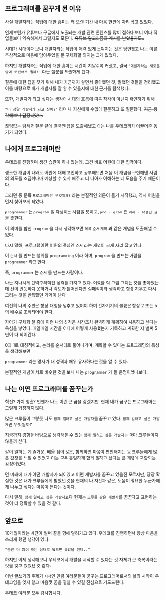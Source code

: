 ## 프로그래머를 꿈꾸게 된 이유

사실 개발자라는 직업에 대한 흥미는 꽤 오랜 기간 내 마음 한편에 자리 잡고 있었다.

언제부턴가 유튜브나 구글에서 노출되는 개발 관련 콘텐츠를 많이 접하다 보니 여타 직업들보다 익숙해져서 그럴지도 모른다. ~~유튜브 알고리즘의 계시를 받았을지도..~~

시대가 시대이다 보니 개발자라는 직업이 매력 있게 느껴지는 것은 당연했고 나는 이를 추상적으로 마음에 담아두었을 뿐 구체화할 의지는 크게 없었다.

하지만 개발자라는 직업에 대한 흥미는 시간이 지날수록 커졌고, 결국 `"개발자라는 새로운 길에 도전해도 될까?"` 라는 질문을 도출하게 된다.

질문에 대한 답을 찾기 위해 내가 지금까지 살면서 좋아했던 것, 잘했던 것들을 정리했고 이를 바탕으로 내가 개발자를 잘 할 수 있을지에 대한 근거를 탐색했다.

또한, 개발자가 되고 싶다는 생각이 시대의 흐름에 따른 착각이 아닌지 확인하기 위해

`"너 정말 개발자가 되고 싶어?"` 라며 나 자신에게 수없이 질문하고 또 질문했다. ~~지금 생각해보니 답정너였다.~~

끊임없는 탐색과 질문 끝에 결국엔 답을 도출해냈고 이는 나를 우테코까지 이끌어준 동기가 되었다.

## 나에게 프로그래머란

우테코를 진행하며 생긴 습관이 하나 있는데, 그건 바로 어원에 대한 집착이다.

생소한 개념이 나와도 어원에 대해 고민하고 공부해보면 처음 이 개념을 구현해낸 사람의 의도를 조금이나마 예상할 수 있게 해주고 더 나아가 이해하는 데 도움을 주기 때문이다.

그러던 중 문득 `프로그래머란 무엇일까?` 라는 본질적인 의문이 들기 시작했고, 역시 어원을 먼저 찾아보게 되었다.

`programmer` 는 `program` 을 작성하는 사람을 뜻하고, `pro - gram` 은 `미리 - 작성된 글` 을 뜻한다.

이 의미를 합친 `program` 을 다시 생각해보면 `목록` `순서` `계획` 과 같은 개념을 도출해낼 수 있다.

다시 말해, 프로그램이란 어원의 중심엔 `순서` 라는 개념이 크게 자리 잡고 있다.

이 `순서` 를 만드는 행위를 `programming` 이라 하며, `program` 을 만드는 사람을 `programmer` 라고 한다.

즉, `programmer` 는 `순서` 를 만드는 사람이다.

나는 지나치게 완벽주의적인 성격을 가지고 있다. 어렸을 적 그림 그리는 것을 좋아했는데 선이 반듯하지 못하거나 각도가 틀어진다면 실패작이라 생각하고 항상 지우고 다시 그리는 것을 반복했던 기억이 난다.

여전히 나의 주변은 항상 대칭을 맞추고 있어야 하며 전자기기의 볼륨은 항상 2 또는 5의 배수로 조작되어야 한다.

자아가 구체화 될 즘에 이런 나의 성격은 시간조차 완벽하게 계획하여 사용하고 싶다는 욕심을 낳았다. 매일매일 시간을 어디에 어떻게 사용했는지 기록하고 계획한 지 벌써 5년이 다 되어간다.

0과 1로 대칭적이고, 논리를 순서대로 풀어나가며, 계획할 수 있다는 프로그래밍의 특성을 생각해보면

`programmer` 라는 명사가 내 성격과 매우 유사하다는 것을 알 수 있다.

본질적인 개념이 서로 비슷한 것을 보니 나는 `programmer` 가 될 운명이었나보다.

## 나는 어떤 프로그래머를 꿈꾸는가

혁신? 가치 창출? 언젠가 나도 이런 큰 꿈을 갖겠지만, 현재 내가 꿈꾸는 프로그래머는 그렇게 거창하지 않다.

많은 크루들이 그렇듯 나도 `함께 일하고 싶은 개발자`를 꿈꾸고 있다. `함께 일하고 싶은 개발자`란 무엇일까?

지금까지 경험을 바탕으로 생각해볼 수 있는 `함께 일하고 싶은 개발자`는 아마 크루들이지 않을까 싶다.

같이 일하는 게 즐거운, 배울 점이 많은, 함께하면 마음이 편안해지는 등 크루들에게 많은 감정을 느낄 수 있었고 이는 모두 동일하게 함께 일하고 싶다는 큰 개념에 포함되는 감정이었다.

먼 미래에 내가 어떤 개발자가 되어있고 어떤 개발자를 꿈꾸고 있을진 모르지만, 당장 확실한 것은 내가 크루들에게 받았던 것을 현재의 나 자신과 같은, 도움이 필요한 누군가에게 나누고 싶다는 마음이 든다는 것이다.

다시 말해, `함께 일하고 싶은 개발자`보다 현재는 `크루들 같은 개발자`를 꿈꾼다고 표현하는 것이 더 정확할 수 있을 것 같다.

## 앞으로

10개월이라는 시간이 벌써 끝을 향해 달려가고 있다. 우테코를 진행하면서 항상 마음을 쓰리게 했던 생각이 있다.

`"좀만 더 많이 아는 상태로 왔으면 좋았을 텐데.."`

하지만 이제 생각해보니 우테코에서 개발을 시작할 수 있다는 것 자체가 큰 축복이라는 것을 잊고 있었던 것 같다.

이번 글쓰기의 주제가 `시작`인 만큼 여러분들이 꿈꾸는 프로그래머로서의 삶의 시작이 우테코임을 잊지 말고 마음껏 꿈을 펼칠 수 있길 진심으로 기도드린다.

우테코 여러분 모두 감사합니다.